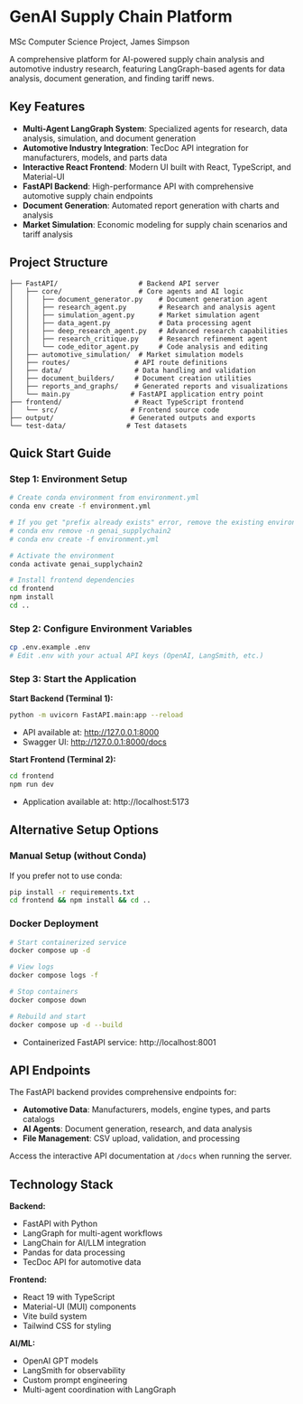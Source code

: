 # GenAI Supply Chain Platform
MSc Computer Science Project, James Simpson

A comprehensive platform for AI-powered supply chain analysis and automotive industry research, featuring LangGraph-based agents for data analysis, document generation, and finding tariff news.

## Key Features

- **Multi-Agent LangGraph System**: Specialized agents for research, data analysis, simulation, and document generation
- **Automotive Industry Integration**: TecDoc API integration for manufacturers, models, and parts data
- **Interactive React Frontend**: Modern UI built with React, TypeScript, and Material-UI
- **FastAPI Backend**: High-performance API with comprehensive automotive supply chain endpoints
- **Document Generation**: Automated report generation with charts and analysis
- **Market Simulation**: Economic modeling for supply chain scenarios and tariff analysis

## Project Structure

```
├── FastAPI/                    # Backend API server
│   ├── core/                   # Core agents and AI logic
│   │   ├── document_generator.py    # Document generation agent
│   │   ├── research_agent.py        # Research and analysis agent
│   │   ├── simulation_agent.py      # Market simulation agent
│   │   ├── data_agent.py            # Data processing agent
│   │   ├── deep_research_agent.py   # Advanced research capabilities
│   │   ├── research_critique.py     # Research refinement agent
│   │   └── code_editor_agent.py     # Code analysis and editing
│   ├── automotive_simulation/  # Market simulation models
│   ├── routes/                # API route definitions
│   ├── data/                  # Data handling and validation
│   ├── document_builders/     # Document creation utilities
│   ├── reports_and_graphs/    # Generated reports and visualizations
│   └── main.py               # FastAPI application entry point
├── frontend/                  # React TypeScript frontend
│   └── src/                  # Frontend source code
├── output/                   # Generated outputs and exports
└── test-data/               # Test datasets
```

## Quick Start Guide

### Step 1: Environment Setup
```bash
# Create conda environment from environment.yml
conda env create -f environment.yml

# If you get "prefix already exists" error, remove the existing environment first:
# conda env remove -n genai_supplychain2
# conda env create -f environment.yml

# Activate the environment
conda activate genai_supplychain2

# Install frontend dependencies
cd frontend
npm install
cd ..
```

### Step 2: Configure Environment Variables
```bash
cp .env.example .env
# Edit .env with your actual API keys (OpenAI, LangSmith, etc.)
```

### Step 3: Start the Application

**Start Backend (Terminal 1):**
```bash
python -m uvicorn FastAPI.main:app --reload
```
- API available at: http://127.0.0.1:8000
- Swagger UI: http://127.0.0.1:8000/docs

**Start Frontend (Terminal 2):**
```bash
cd frontend
npm run dev
```
- Application available at: http://localhost:5173

## Alternative Setup Options

### Manual Setup (without Conda)
If you prefer not to use conda:
```bash
pip install -r requirements.txt
cd frontend && npm install && cd ..
```

### Docker Deployment
```bash
# Start containerized service
docker compose up -d

# View logs
docker compose logs -f

# Stop containers
docker compose down

# Rebuild and start
docker compose up -d --build
```
- Containerized FastAPI service: http://localhost:8001

## API Endpoints

The FastAPI backend provides comprehensive endpoints for:

- **Automotive Data**: Manufacturers, models, engine types, and parts catalogs
- **AI Agents**: Document generation, research, and data analysis
- **File Management**: CSV upload, validation, and processing

Access the interactive API documentation at `/docs` when running the server.

## Technology Stack

**Backend:**
- FastAPI with Python
- LangGraph for multi-agent workflows
- LangChain for AI/LLM integration
- Pandas for data processing
- TecDoc API for automotive data

**Frontend:**
- React 19 with TypeScript
- Material-UI (MUI) components
- Vite build system
- Tailwind CSS for styling

**AI/ML:**
- OpenAI GPT models
- LangSmith for observability
- Custom prompt engineering
- Multi-agent coordination with LangGraph